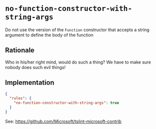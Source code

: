 # `no-function-constructor-with-string-args`

Do not use the version of the `Function` constructor
that accepts a string argument to define the body of the function	

## Rationale

Who in his/her right mind, would do such a thing?
We have to make sure nobody does such evil things!

## Implementation

```json
{
  "rules": {
    "no-function-constructor-with-string-args": true
  }
}
```

See: https://github.com/Microsoft/tslint-microsoft-contrib


